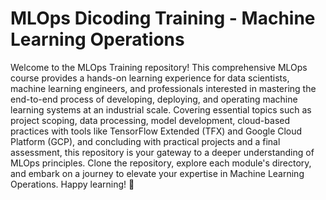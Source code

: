 # MLOps Dicoding Training - Machine Learning Operations

Welcome to the MLOps Training repository! 
This comprehensive MLOps course provides a hands-on learning experience for data scientists, machine learning engineers, and professionals interested in mastering the end-to-end process of developing, deploying, and operating machine learning systems at an industrial scale. 
Covering essential topics such as project scoping, data processing, model development, cloud-based practices with tools like TensorFlow Extended (TFX) and Google Cloud Platform (GCP), and concluding with practical projects and a final assessment, 
this repository is your gateway to a deeper understanding of MLOps principles. 
Clone the repository, explore each module's directory, and embark on a journey to elevate your expertise in Machine Learning Operations. Happy learning! 🚀
